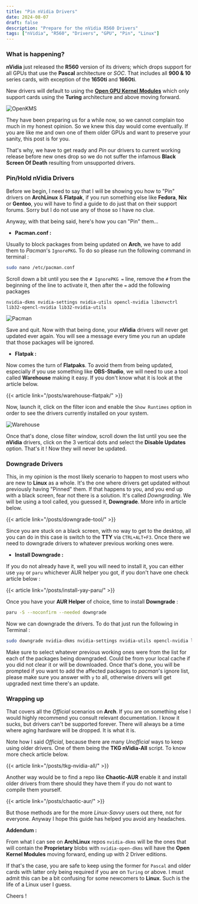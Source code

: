```yaml
---
title: "Pin nVidia Drivers"
date: 2024-08-07
draft: false
description: "Prepare for the nVidia R560 Drivers"
tags: ["nVidia", "R560", "Drivers", "GPU", "Pin", "Linux"]
---
```

### What is happening?

**nVidia** just released the **R560** version of its drivers; which drops support for all GPUs that use the **Pascal** architecture or *SOC*. That includes all **900 & 10** series cards, with exception of the **1650ti** and **1660ti**.

New drivers will default to using the [**Open GPU Kernel Modules**](https://developer.nvidia.com/blog/nvidia-transitions-fully-towards-open-source-gpu-kernel-modules/) which only support cards using the **Turing** architecture and above moving forward.

![OpenKMS](https://i.imgur.com/kFNHP1d.png)

They have been preparing us for a while now, so we cannot complain too much in my honest opinion. So we knew this day would come eventually. If you are like me and own one of them older GPUs and want to preserve your sanity, this post is for you.

That's why, we have to get ready and *Pin* our drivers to current working release before new ones drop so we do not suffer the infamous **Black Screen Of Death** resulting from unsupported drivers.

### Pin/Hold nVidia Drivers

Before we begin, I need to say that I will be showing you how to "Pin" drivers on **ArchLinux** & **Flatpak**, if you run something else like **Fedora**, **Nix** or **Gentoo**, you will have to find a guide to do just that on their support forums. Sorry but I do not use any of those so I have no clue.

Anyway, with that being said, here's how you can "Pin" them...

- **Pacman.conf :**

Usually to block packages from being updated on **Arch**, we have to add them to *Pacman*'s `IgnorePKG`. To do so please run the following command in terminal :

```Bash
sudo nano /etc/pacman.conf
```

Scroll down a bit until you see the `# IgnorePKG =` line, remove the `#` from the beginning of the line to activate it, then after the `=` add the following packages

```
nvidia-dkms nvidia-settings nvidia-utils opencl-nvidia libxnvctrl lib32-opencl-nvidia lib32-nvidia-utils
```

![Pacman](https://i.imgur.com/PzpOTPx.png)

Save and quit. Now with that being done, your **nVidia** drivers will never get updated ever again. You will see a message every time you run an update that those packages will be ignored.

- **Flatpak :**

Now comes the turn of **Flatpaks**. To avoid them from being updated, especially if you use something like **OBS-Studio**, we will need to use a tool called **Warehouse** making it easy. If you don't know what it is look at the article below.

{{< article link="/posts/warehouse-flatpak/" >}}

Now, launch it, click on the filter icon and enable the `Show Runtimes` option in order to see the drivers currently installed on your system.

![Warehouse](https://i.imgur.com/s7aEmPu.png)

Once that's done, close filter window, scroll down the list until you see the **nVidia** drivers, click on the 3 vertical dots and select the **Disable Updates** option. That's it ! Now they will never be updated.

### Downgrade Drivers

This, in my opinion is the most likely scenario to happen to most users who are new to **Linux** as a whole. It's the one where drivers get updated without previously having "Pinned" them. If that happens to you, and you end up with a black screen, fear not there is a solution. It's called *Downgrading*. We will be using a tool called, you guessed it, **Downgrade**. More info in article below.

{{< article link="/posts/downgrade-tool/" >}}

Since you are stuck on a black screen, with no way to get to the desktop, all you can do in this case is switch to the **TTY** via `CTRL+ALT+F3`. Once there we need to downgrade drivers to whatever previous working ones were.

- **Install Downgrade :**

If you do not already have it, well you will need to install it, you can either use `yay` or `paru` whichever AUR helper you got, if you don't have one check article below :

{{< article link="/posts/install-yay-paru/" >}}

Once you have your **AUR Helper** of choice, time to install **Downgrade** :


```Bash
paru -S --noconfirm --needed downgrade
```

Now we can downgrade the drivers. To do that just run the following in Terminal :

```Bash
sudo downgrade nvidia-dkms nvidia-settings nvidia-utils opencl-nvidia libxnvctrl lib32-opencl-nvidia lib32-nvidia-utils
```

Make sure to select whatever previous working ones were from the list for each of the packages being downgraded. Could be from your local cache if you did not clear it or will be downloaded. Once that's done, you will be prompted if you want to add the affected packages to *pacman*'s ignore list, please make sure you answer with `y` to all, otherwise drivers will get upgraded next time there's an update.

### Wrapping up

That covers all the *Official* scenarios on **Arch**. If you are on something else I would highly recommend you consult relevant documentation. I know it sucks, but drivers can't be supported forever. There will always be a time where aging hardware will be dropped. It is what it is.

Note how I said *Official*, because there are many *Unofficial* ways to keep using older drivers. One of them being the **TKG nVidia-All** script. To know more check article below.

{{< article link="/posts/tkg-nvidia-all/" >}}

Another way would be to find a repo like **Chaotic-AUR** enable it and install older drivers from there should they have them if you do not want to compile them yourself.

{{< article link="/posts/chaotic-aur/" >}}

But those methods are for the more *Linux-Savvy* users out there, not for everyone. Anyway I hope this guide has helped you avoid any headaches.

**Addendum :**

From what I can see on **ArchLinux** repos `nvidia-dkms` will be the ones that will contain the **Proprietary** blobs with `nvidia-open-dkms` will have the **Open Kernel Modules** moving forward, ending up with 2 Driver editions.

If that's the case, you are safe to keep using the former for `Pascal` and older cards with latter only being required if you are on `Turing` or above. I must admit this can be a bit confusing for some newcomers to **Linux**. Such is the life of a Linux user I guess.

Cheers !
